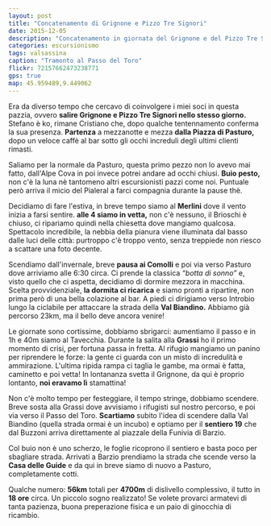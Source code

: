 ```yaml
---
layout: post
title: "Concatenamento di Grignone e Pizzo Tre Signori"
date: 2015-12-05
description: "Concatenamento in giornata del Grignone e del Pizzo Tre Signori, con partenza a arrivo da Pasturo"
categories: escursionismo
tags: valsassina  
caption: "Tramonto al Passo del Toro"
flickr: 72157662473238771
gps: true
map: 45.959489,9.449062
---
```


Era da diverso tempo che cercavo di coinvolgere i miei soci in questa pazzia, ovvero **salire Grignone e Pizzo Tre Signori nello stesso giorno.** Stefano è ko, rimane Cristiano che, dopo qualche tentennamento conferma la sua presenza. **Partenza** a mezzanotte e mezza **dalla Piazza di Pasturo,** dopo un veloce caffè al bar sotto gli occhi increduli degli ultimi clienti rimasti.

Saliamo per la normale da Pasturo, questa primo pezzo non lo avevo mai fatto, dall'Alpe Cova in poi invece potrei andare ad occhi chiusi. **Buio pesto,** non c'è la luna nè tantomeno altri escursionisti pazzi come noi. Puntuale però arriva il micio del Pialeral a farci compagnia durante la pause thè.

Decidiamo di fare l'estiva, in breve tempo siamo al **Merlini** dove il vento inizia a farsi sentire. **alle 4 siamo in vetta,** non c'è nessuno, il Brioschi è chiuso, ci ripariamo quindi nella chiesetta dove mangiamo qualcosa. Spettacolo incredibile, la nebbia della pianura viene illuminata dal basso dalle luci delle città: purtroppo c'è troppo vento, senza treppiede non riesco a scattare una foto decente.

Scendiamo dall'invernale, breve **pausa ai Comolli** e poi via verso Pasturo dove arriviamo alle 6:30 circa. Ci prende la classica *“botta di sonno”* e, visto quello che ci aspetta, decidiamo di dormire mezzora in macchina. Scelta provvidenziale, **la dormita ci ricarica** e siamo pronti a ripartire, non prima però di una bella colazione al bar. A piedi ci dirigiamo verso Introbio lungo la ciclabile per attaccare la strada della **Val Biandino.** Abbiamo già percorso 23km, ma il bello deve ancora venire!

Le giornate sono cortissime, dobbiamo sbrigarci: aumentiamo il passo e in 1h e 40m siamo al Tavecchia. Durante la salita alla **Grassi** ho il primo momento di crisi, per fortuna passa in fretta. Al rifugio mangiamo un panino per riprendere le forze: la gente ci guarda con un misto di incredulità e ammirazione. L'ultima ripida rampa ci taglia le gambe, ma ormai è fatta, caminetto e poi vetta! In lontananza svetta il Grignone, da qui è proprio lontanto, **noi eravamo lì** stamattina! 

Non c'è molto tempo per festeggiare, il tempo stringe, dobbiamo scendere. Breve sosta alla Grassi dove avvisiamo i rifugisti sul nostro percorso, e poi via verso il Passo del Toro. **Scartiamo** subito l'idea di scendere dalla Val Biandino (quella strada ormai è un incubo) e optiamo per il **sentiero 19** che dal Buzzoni arriva direttamente al piazzale della Funivia di Barzio.

Col buio non è uno scherzo, le foglie ricoprono il sentiero e basta poco per sbagliare strada. Arrivati a Barzio prendiamo la strada che scende verso la **Casa delle Guide** e da qui in breve siamo di nuovo a Pasturo, completamente cotti.

Qualche numero: **56km** totali per **4700m** di dislivello complessivo, il tutto in **18 ore** circa. Un piccolo sogno realizzato! Se volete provarci armatevi di tanta pazienza, buona preperazione fisica e un paio di ginocchia di ricambio. 